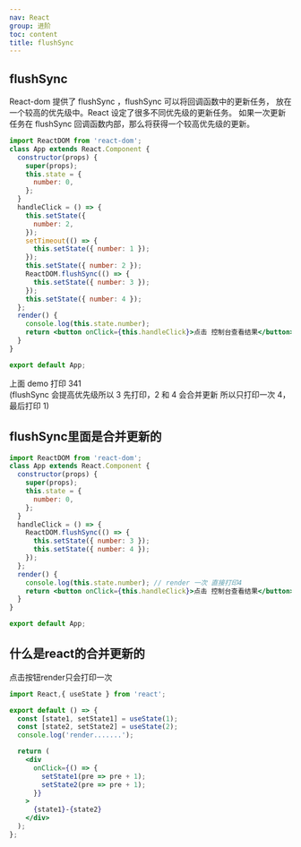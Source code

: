 ```yaml
---
nav: React
group: 进阶
toc: content
title: flushSync
---
```


## flushSync

React-dom 提供了 flushSync ，flushSync 可以将回调函数中的更新任务，
放在一个较高的优先级中。React 设定了很多不同优先级的更新任务。
如果一次更新任务在 flushSync 回调函数内部，那么将获得一个较高优先级的更新。

```jsx
import ReactDOM from 'react-dom';
class App extends React.Component {
  constructor(props) {
    super(props);
    this.state = {
      number: 0,
    };
  }
  handleClick = () => {
    this.setState({
      number: 2,
    });
    setTimeout(() => {
      this.setState({ number: 1 });
    });
    this.setState({ number: 2 });
    ReactDOM.flushSync(() => {
      this.setState({ number: 3 });
    });
    this.setState({ number: 4 });
  };
  render() {
    console.log(this.state.number);
    return <button onClick={this.handleClick}>点击 控制台查看结果</button>;
  }
}

export default App;
```

上面 demo 打印 341  
(flushSync 会提高优先级所以 3 先打印，2 和 4 会合并更新 所以只打印一次 4，最后打印 1)

## flushSync里面是合并更新的

```jsx
import ReactDOM from 'react-dom';
class App extends React.Component {
  constructor(props) {
    super(props);
    this.state = {
      number: 0,
    };
  }
  handleClick = () => {
    ReactDOM.flushSync(() => {
      this.setState({ number: 3 });
      this.setState({ number: 4 });
    });
  };
  render() {
    console.log(this.state.number); // render 一次 直接打印4
    return <button onClick={this.handleClick}>点击 控制台查看结果</button>;
  }
}

export default App;
```

## 什么是react的合并更新的

点击按钮render只会打印一次

```jsx
import React,{ useState } from 'react';

export default () => {
  const [state1, setState1] = useState(1);
  const [state2, setState2] = useState(2);
  console.log('render.......');

  return (
    <div
      onClick={() => {
        setState1(pre => pre + 1);
        setState2(pre => pre + 1);
      }}
    >
      {state1}-{state2}
    </div>
  );
};


```

